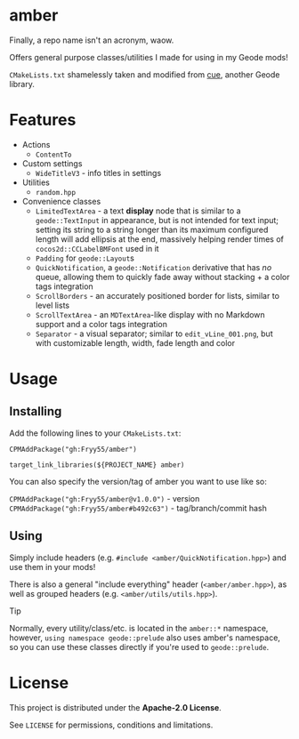 # amber
Finally, a repo name isn't an acronym, waow.

Offers general purpose classes/utilities I made for using in my Geode mods!

`CMakeLists.txt` shamelessly taken and modified from [cue](https://github.com/dankmeme01/cue), another Geode library.

# Features
- Actions
    - `ContentTo`
- Custom settings
    - `WideTitleV3` - info titles in settings
- Utilities
    - `random.hpp`
- Convenience classes
    - `LimitedTextArea` - a text **display** node that is similar to a `geode::TextInput` in appearance, but is not intended for text input; setting its string to a string longer than its maximum configured length will add ellipsis at the end, massively helping render times of `cocos2d::CCLabelBMFont` used in it
    - `Padding` for `geode::Layout`s
    - `QuickNotification`, a `geode::Notification` derivative that has _no_ queue, allowing them to quickly fade away without stacking + a color tags integration
    - `ScrollBorders` - an accurately positioned border for lists, similar to level lists
    - `ScrollTextArea` - an `MDTextArea`-like display with no Markdown support and a color tags integration
    - `Separator` - a visual separator; similar to `edit_vLine_001.png`, but with customizable length, width, fade length and color

# Usage
## Installing
Add the following lines to your `CMakeLists.txt`:

`CPMAddPackage("gh:Fryy55/amber")`

`target_link_libraries(${PROJECT_NAME} amber)`

You can also specify the version/tag of amber you want to use like so:

`CPMAddPackage("gh:Fryy55/amber@v1.0.0")` - version
`CPMAddPackage("gh:Fryy55/amber#b492c63")` - tag/branch/commit hash

## Using
Simply include headers (e.g. `#include <amber/QuickNotification.hpp>`) and use them in your mods!

There is also a general "include everything" header (`<amber/amber.hpp>`), as well as grouped headers (e.g. `<amber/utils/utils.hpp>`).

> [!TIP]
> Normally, every utility/class/etc. is located in the `amber::*` namespace, however, `using namespace geode::prelude` also uses amber's namespace, so you can use these classes directly if you're used to `geode::prelude`.

# License
This project is distributed under the **Apache-2.0 License**.

See `LICENSE` for permissions, conditions and limitations.
